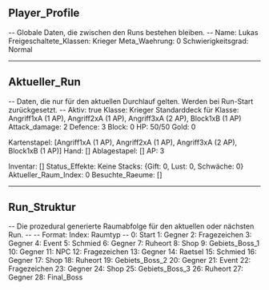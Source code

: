 <!-- Adventure.md - Single Source of Truth für den Spielzustand -->
<!-- Dieses Dokument wird von einem externen Skript gelesen und aktualisiert. -->

## Player_Profile
-- Globale Daten, die zwischen den Runs bestehen bleiben. --
Name: Lukas
Freigeschaltete_Klassen: Krieger
Meta_Waehrung: 0
Schwierigkeitsgrad: Normal

---

## Aktueller_Run
-- Daten, die nur für den aktuellen Durchlauf gelten. Werden bei Run-Start zurückgesetzt. --
Aktiv: true
Klasse: Krieger
Standarddeck für Klasse: Angriff1xA (1 AP), Angriff2xA (1 AP), Angriff3xA (2 AP), Block1xB (1 AP)
Attack_damage: 2
Defence: 3
Block: 0
HP: 50/50
Gold: 0
 
Kartenstapel: [Angriff1xA (1 AP), Angriff2xA (1 AP), Angriff3xA (2 AP), Block1xB (1 AP)]
Hand: []
Ablagestapel: []
AP: 3

Inventar: []
Status_Effekte: Keine
Stacks: {Gift: 0, Lust: 0, Schwäche: 0}
Aktueller_Raum_Index: 0
Besuchte_Raeume: []

---

## Run_Struktur
-- Die prozedural generierte Raumabfolge für den aktuellen oder nächsten Run. --
-- Format: Index: Raumtyp --
0: Start
1: Gegner
2: Fragezeichen
3: Gegner
4: Event
5: Schmied
6: Gegner
7: Ruheort
8: Shop
9: Gebiets_Boss_1
10: Gegner
11: NPC
12: Fragezeichen
13: Gegner
14: Raetsel
15: Schmied
16: Gegner
17: Shop
18: Ruheort
19: Gebiets_Boss_2
20: Gegner
21: Event
22: Fragezeichen
23: Gegner
24: Shop
25: Gebiets_Boss_3
26: Ruheort
27: Gegner
28: Final_Boss

